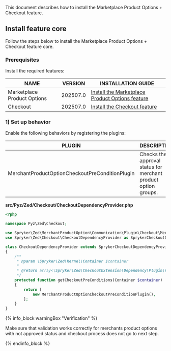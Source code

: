 

This document describes how to install the Marketplace Product Options + Checkout feature.


## Install feature core

Follow the steps below to install the Marketplace Product Options + Checkout feature core.

### Prerequisites

Install the required features:

| NAME | VERSION | INSTALLATION GUIDE |
| --------------- | ------- | ---------- |
| Marketplace Product Options| 202507.0 | [Install the Marketplace Product Options feature](/docs/pbc/all/product-information-management/latest/marketplace/install-and-upgrade/install-features/install-the-marketplace-product-options-feature.html) |
| Checkout | 202507.0 | [Install the Checkout feature](/docs/pbc/all/cart-and-checkout/latest/base-shop/install-and-upgrade/install-features/install-the-checkout-feature.html) |

### 1) Set up behavior

Enable the following behaviors by registering the plugins:

| PLUGIN | DESCRIPTION | PREREQUISITES | NAMESPACE |
|-|-|-|-|
| MerchantProductOptionCheckoutPreConditionPlugin | Checks the approval status for merchant product option groups. | None | Spryker\Zed\MerchantProductOption\Communication\Plugin\Checkout |


**src/Pyz/Zed/Checkout/CheckoutDependencyProvider.php**

```php
<?php

namespace Pyz\Zed\Checkout;

use Spryker\Zed\MerchantProductOption\Communication\Plugin\Checkout\MerchantProductOptionCheckoutPreConditionPlugin;
use Spryker\Zed\Checkout\CheckoutDependencyProvider as SprykerCheckoutDependencyProvider;

class CheckoutDependencyProvider extends SprykerCheckoutDependencyProvider
{
    /**
     * @param \Spryker\Zed\Kernel\Container $container
     *
     * @return array<\Spryker\Zed\CheckoutExtension\Dependency\Plugin\CheckoutPreConditionPluginInterface>
     */
    protected function getCheckoutPreConditions(Container $container)
    {
        return [
            new MerchantProductOptionCheckoutPreConditionPlugin(),
        ];
    }
}
```

{% info_block warningBox "Verification" %}

Make sure that validation works correctly for merchants product options with not approved status and checkout process does not go to next step.

{% endinfo_block %}
